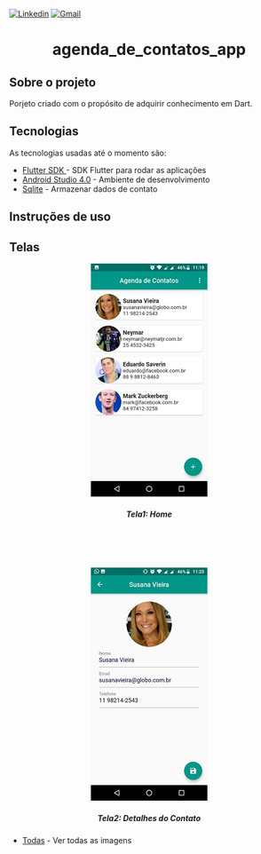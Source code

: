 [![Linkedin](https://img.shields.io/badge/LinkedIn-blue?style=for-the-badge&logo=Linkedin)](https://www.linkedin.com/in/clodoaldo-ribeiro-2a3049a6/) [![Gmail](https://img.shields.io/badge/-Gmail-c14438?style=for-the-badge&logo=Gmail&logoColor=white&link=mailto:clodoribeiro38@gmail.com)](mailto:clodoribeiro38@gmail.com)


<h1 align="center">agenda_de_contatos_app</h1>

<!-- ABOUT THE PROJECT -->
## Sobre o projeto

Porjeto criado com o propósito de adquirir conhecimento em Dart.

## Tecnologias
As tecnologias usadas até o momento são:

* [Flutter SDK ](https://flutter.dev/docs/get-started/install/windows) - SDK Flutter para rodar as aplicações 
* [Android Studio 4.0](https://developer.android.com/studio) - Ambiente de desenvolvimento
* [Sqlite](https://www.sqlite.org/index.html) - Armazenar dados de contato

## Instruções de uso

## Telas
<p align="center">
<img src="https://github.com/ClodoaldoRibeiro/agenda_de_contatos_app/blob/master/screenshots/02.jpeg" alt="ClodoaldoRibeiro"/>
<h5 align="center">Tela1: Home</h5>
</p>
<br /> 
<br /> 
<br /> 
<p align="center">
<img src="https://github.com/ClodoaldoRibeiro/agenda_de_contatos_app/blob/master/screenshots/05.jpeg" alt="ClodoaldoRibeiro"/>
<h5 align="center">Tela2: Detalhes do Contato</h5>
</p>

* [Todas](https://github.com/ClodoaldoRibeiro/agenda_de_contatos_app/tree/master/screenshots) - Ver todas as imagens





<!-- MARKDOWN LINKS & IMAGES -->
[contributors-shield]: https://img.shields.io/github/contributors/lucasbarrossantos/vagasonline.svg?style=flat-square
[contributors-url]: https://github.com/lucasbarrossantos/vagasonline/graphs/contributors
[linkedin-shield]: https://img.shields.io/badge/-LinkedIn-black.svg?style=flat-square&logo=linkedin&colorB=555
[linkedin-url]: https://www.linkedin.com/in/clodoaldo-ribeiro-2a3049a6/

 
